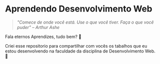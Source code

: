 # Aprendendo Desenvolvimento Web <a name="id1"></a>
>*"Comece de onde você está. Use o que você tiver. Faça o que você puder" – Arthur Ashe*

Fala eternos Aprendizes, tudo bem? :vulcan_salute:

Criei esse repositorio para compartilhar com vocês os tabalhos que eu estou desenvolvendo na faculdade da disciplina de Desenvolvimento Web. :dart:
